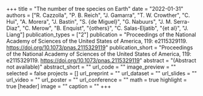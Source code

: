 +++
title = "The number of tree species on Earth"
date = "2022-01-31"
authors = ["R. Cazzolla", "P. B. Reich", "J. Gamarra", "T. W. Crowther", "C. Hui", "A. Morera", "J. Bastin", "S. {de Miguel}", "G. Nabuurs", "J. M. Serra-Diaz", "C. Merow", "B. Enquist", "{others}", "C. Salas-Eljatib", "{et al}", "J. Liang"]
publication_types = ["2"]
publication = "Proceedings of the National Academy of Sciences of the United States of America, 119:  e2115329119. https://doi.org/10.1073/pnas.2115329119"
publication_short = "Proceedings of the National Academy of Sciences of the United States of America, 119:  e2115329119. https://doi.org/10.1073/pnas.2115329119"
abstract = "(Abstract not available)"
abstract_short = ""
url_code = ""
image_preview = ""
selected = false
projects = []
url_preprint = ""
url_dataset = ""
url_slides = ""
url_video = ""
url_poster = ""
url_conference = ""
math = true
highlight = true
[header]
image = ""
caption = ""
+++
